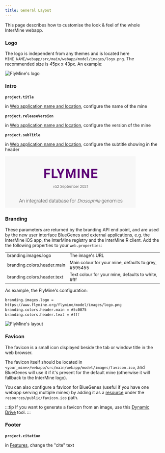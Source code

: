 ```yaml
---
title: General Layout
---
```


This page describes how to customise the look & feel of the whole InterMine webapp.

### Logo

The logo is independent from any themes and is located here `MINE_NAME/webapp/src/main/webapp/model/images/logo.png`. The recommended size is 45px x 43px. An example:

![FlyMine's logo](../../imgs/logo.png)

### Intro

**`project.title`**

in [Web application name and location](../../web-services/intermine-properties.md#web-application-name-and-location), configure the name of the mine

**`project.releaseVersion`**

in [Web application name and location](../../web-services/intermine-properties.md#web-application-name-and-location), configure the version of the mine

**`project.subTitle`**

in [Web application name and location](../../web-services/intermine-properties.md#web-application-name-and-location), configure the subtitle showing in the header

![FlyMine's intro text](/img/mine-intro.png)

### Branding

These parameters are returned by the branding API end point, and are used by the new user interface BlueGenes and external applications, e.g. the InterMine iOS app, the InterMine registry and the InterMine R client.
Add the the following properties to your `web.properties`:

|  |  |
| :--- | :--- |
| branding.images.logo | The image's URL |
| branding.colors.header.main | Main colour for your mine, defaults to grey, \#595455 |
| branding.colors.header.text | Text colour for your mine, defaults to white, \#fff |

As example, the FlyMine's configuration:
```text
branding.images.logo = https://www.flymine.org/flymine/model/images/logo.png
branding.colors.header.main = #5c0075
branding.colors.header.text = #fff
```
![FlyMine's layout](/img/branding.png)

### Favicon

The favicon is a small icon displayed beside the tab or window title in the web browser.

The favicon itself should be located in `<your_mine>/webapp/src/main/webapp/model/images/favicon.ico`, and BlueGenes will use it if it's present for the default mine (otherwise it will fallback to the InterMine logo).

You can also configure a favicon for BlueGenes (useful if you have one webapp serving multiple mines) by adding it as a [resource](../bluegenes/index#resources) under the `resources/public/favicon.ico` path.

:::tip
If you want to generate a favicon from an image, use this [Dynamic Drive](http://tools.dynamicdrive.com/favicon/) tool.
:::

### Footer

**`project.citation`**

in [Features](../properties/web-properties.md), change the "cite" text
